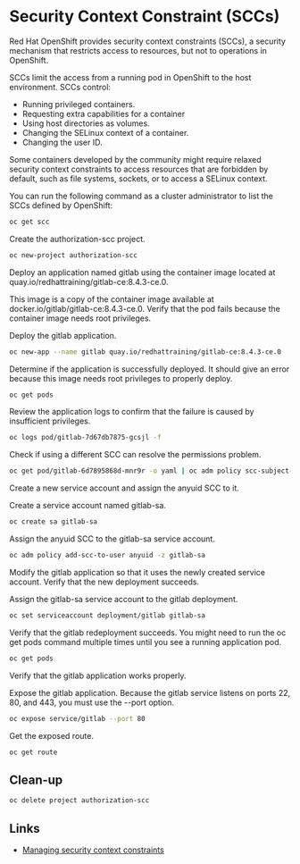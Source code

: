 # Security Context Constraint (SCCs)

Red Hat OpenShift provides security context constraints (SCCs), a security mechanism that restricts access to resources, but not to operations in OpenShift.

SCCs limit the access from a running pod in OpenShift to the host environment. SCCs control:

* Running privileged containers.
* Requesting extra capabilities for a container
* Using host directories as volumes.
* Changing the SELinux context of a container.
* Changing the user ID.

Some containers developed by the community might require relaxed security context constraints to access resources that are forbidden by default, such as file systems, sockets, or to access a SELinux context.

You can run the following command as a cluster administrator to list the SCCs defined by OpenShift:

````bash
oc get scc
````

Create the authorization-scc project.

````bash
oc new-project authorization-scc
````

Deploy an application named gitlab using the container image located at quay.io/redhattraining/gitlab-ce:8.4.3-ce.0. 

This image is a copy of the container image available at docker.io/gitlab/gitlab-ce:8.4.3-ce.0. Verify that the pod fails because the container image needs root privileges.

Deploy the gitlab application.

````bash
oc new-app --name gitlab quay.io/redhattraining/gitlab-ce:8.4.3-ce.0
````

Determine if the application is successfully deployed. It should give an error because this image needs root privileges to properly deploy.

````bash
oc get pods
````

Review the application logs to confirm that the failure is caused by insufficient privileges.

````bash
oc logs pod/gitlab-7d67db7875-gcsjl -f
````

Check if using a different SCC can resolve the permissions problem.

````bash
oc get pod/gitlab-6d7895868d-mnr9r -o yaml | oc adm policy scc-subject-review -f -
````

Create a new service account and assign the anyuid SCC to it.

Create a service account named gitlab-sa.

````bash
oc create sa gitlab-sa
````

Assign the anyuid SCC to the gitlab-sa service account.

````bash
oc adm policy add-scc-to-user anyuid -z gitlab-sa
````

Modify the gitlab application so that it uses the newly created service account. Verify that the new deployment succeeds.

Assign the gitlab-sa service account to the gitlab deployment.

````bash
oc set serviceaccount deployment/gitlab gitlab-sa
````

Verify that the gitlab redeployment succeeds. You might need to run the oc get pods command multiple times until you see a running application pod.

````bash
oc get pods
````

Verify that the gitlab application works properly.

Expose the gitlab application. Because the gitlab service listens on ports 22, 80, and 443, you must use the --port option.

````bash
oc expose service/gitlab --port 80
````

Get the exposed route.

````bash
oc get route
````

## Clean-up

````bash
oc delete project authorization-scc
````

## Links
* [Managing security context constraints](https://docs.openshift.com/container-platform/4.11/authentication/managing-security-context-constraints.html)
